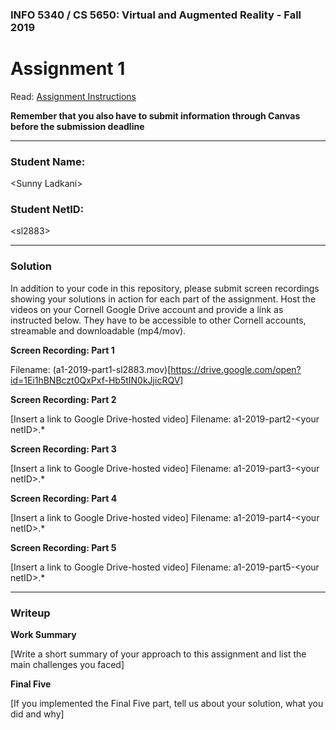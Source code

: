 ### INFO 5340 / CS 5650: Virtual and Augmented Reality - Fall 2019

# Assignment 1

Read: [Assignment Instructions](https://docs.google.com/document/d/1La3bKARSi58KifaHSFowvJsRRt2wocoFOD25dy8ox_Q/edit?usp=sharing "Detailed Assignment Instructions")

**Remember that you also have to submit information through Canvas before the submission deadline**

<hr>

### Student Name:

\<Sunny Ladkani\>


### Student NetID:

\<sl2883\>

<hr>

### Solution

In addition to your code in this repository, please submit screen recordings showing your solutions in action for each part of the assignment. Host the videos on your Cornell Google Drive account and provide a link as instructed below. They have to be accessible to other Cornell accounts, streamable and downloadable (mp4/mov).

**Screen Recording: Part 1**

Filename: (a1-2019-part1-sl2883.mov)[https://drive.google.com/open?id=1Ei1hBNBczt0QxPxf-Hb5tIN0kJjicRQV]

  
**Screen Recording: Part 2**

[Insert a link to Google Drive-hosted video]
Filename: a1-2019-part2-\<your netID\>.*

**Screen Recording: Part 3**

[Insert a link to Google Drive-hosted video]
Filename: a1-2019-part3-\<your netID\>.*

**Screen Recording: Part 4**

[Insert a link to Google Drive-hosted video]
Filename: a1-2019-part4-\<your netID\>.*

**Screen Recording: Part 5**

[Insert a link to Google Drive-hosted video]
Filename: a1-2019-part5-\<your netID\>.*

<hr>

### Writeup

**Work Summary**

[Write a short summary of your approach to this assignment and list the main challenges you faced]

**Final Five**

[If you implemented the Final Five part, tell us about your solution, what you did and why]
